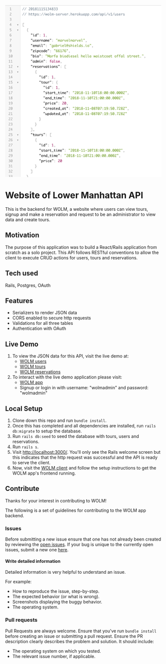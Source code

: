 ![WOLM API JSON Example](https://github.com/cmonkey03/wolm-server/blob/add-readme/app/assets/images/api-example.png)

# Website of Lower Manhattan API
This is the backend for WOLM, a website where users can view tours, signup and make a reservation and request to be an administrator to view data and create tours.

## Motivation
The purpose of this application was to build a React/Rails application from scratch as a solo project. This API follows RESTful conventions to allow the client to execute CRUD actions for users, tours and reservations.

## Tech used
Rails,
Postgres,
OAuth

## Features
- Serializers to render JSON data
- CORS enabled to secure http requests
- Validations for all three tables
- Authentication with OAuth

## Live Demo
1. To view the JSON data for this API, visit the live demo at:
     - [WOLM users](https://wolm-server.herokuapp.com/api/v1/users)
     - [WOLM tours](https://wolm-server.herokuapp.com/api/v1/tours)
     - [WOLM reservations](https://wolm-server.herokuapp.com/api/v1/reservations)
2. To interact with the live demo application please visit:
     - [WOLM app](https://wolm-app.herokuapp.com)
     - Signup or login in with username: "wolmadmin" and password: "wolmadmin"

## Local Setup
1. Clone down this repo and run `bundle install`.
2. Once this has completed and all dependencies are installed, run `rails db:migrate` to setup the database.
3. Run `rails db:seed` to seed the database with tours, users and reservations.
4. Run `rails s`.
5. Visit [http://localhost:3000/](http://localhost:3000/). You'll only see the Rails welcome screen but this indicates that the http request was successful and the API is ready to serve the client.
6. Now, visit the [WOLM client](https://github.com/cmonkey03/wolm-client) and follow the setup instructions to get the WOLM app's frontend running.

## Contribute
Thanks for your interest in contributing to WOLM!

The following is a set of guidelines for contributing to the WOLM app backend.

### Issues
Before submitting a new issue ensure that one has not already been created by reviewing the [open issues](https://github.com/cmonkey03/wolm-server/issues). If your bug is unique to the currently open issues, submit a new one [here](https://github.com/cmonkey03/wolm-server/issues/new).

#### Write detailed information
Detailed information is very helpful to understand an issue.

For example:
- How to reproduce the issue, step-by-step.
- The expected behavior (or what is wrong).
- Screenshots displaying the buggy behavior.
- The operating system.

### Pull requests
Pull Requests are always welcome. Ensure that you've run `bundle install` before creating an issue or submitting a pull request. Ensure the PR description clearly describes the problem and solution. It should include:
- The operating system on which you tested.
- The relevant issue number, if applicable.

